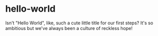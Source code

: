 # hello-world
Isn't "Hello World", like, such a cute little title for our first steps? It's so ambitious but we've always been a culture of reckless hope!
